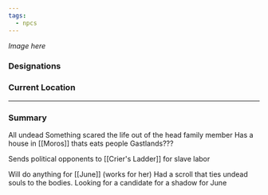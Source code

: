 ```yaml
---
tags:
  - npcs
---
```

*Image here*

### Designations


### Current Location


___
### Summary
All undead
Something scared the life out of the head family member
Has a house in [[Moros]] thats eats people
Gastlands???

Sends political opponents to [[Crier's Ladder]] for slave labor

Will do anything for [[June]] (works for her)
Had a scroll that ties undead souls to the bodies. 
Looking for a candidate for a shadow for June